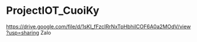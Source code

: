 # ProjectIOT_CuoiKy
https://drive.google.com/file/d/1sKI_fFzcIRrNxTpHbhilCOF6A0a2MOdV/view?usp=sharing 
Zalo
